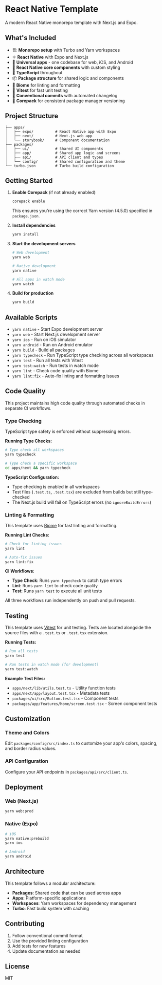 # React Native Template

A modern React Native monorepo template with Next.js and Expo.

## What's Included

- 🏗️ **Monorepo setup** with Turbo and Yarn workspaces
- ⚛️ **React Native** with Expo and Next.js
- 📱 **Universal apps** - one codebase for web, iOS, and Android
- 🎨 **React Native core components** with custom styling
- 🔧 **TypeScript** throughout
- 📦 **Package structure** for shared logic and components
- 🎯 **Biome** for linting and formatting
- 🧪 **Vitest** for fast unit testing
- 🔨 **Conventional commits** with automated changelog
- 🚀 **Corepack** for consistent package manager versioning

## Project Structure

```
├── apps/
│   ├── expo/          # React Native app with Expo
│   ├── next/          # Next.js web app
│   └── storybook/     # Component documentation
├── packages/
│   ├── ui/            # Shared UI components
│   ├── app/           # Shared app logic and screens
│   ├── api/           # API client and types
│   └── config/        # Shared configuration and theme
└── turbo.json         # Turbo build configuration
```

## Getting Started

1. **Enable Corepack** (if not already enabled)
   ```bash
   corepack enable
   ```
   This ensures you're using the correct Yarn version (4.5.0) specified in `package.json`.

2. **Install dependencies**
   ```bash
   yarn install
   ```

3. **Start the development servers**
   ```bash
   # Web development
   yarn web

   # Native development
   yarn native

   # All apps in watch mode
   yarn watch
   ```

4. **Build for production**
   ```bash
   yarn build
   ```

## Available Scripts

- `yarn native` - Start Expo development server
- `yarn web` - Start Next.js development server
- `yarn ios` - Run on iOS simulator
- `yarn android` - Run on Android emulator
- `yarn build` - Build all packages
- `yarn typecheck` - Run TypeScript type checking across all workspaces
- `yarn test` - Run all tests with Vitest
- `yarn test:watch` - Run tests in watch mode
- `yarn lint` - Check code quality with Biome
- `yarn lint:fix` - Auto-fix linting and formatting issues

## Code Quality

This project maintains high code quality through automated checks in separate CI workflows.

### Type Checking

TypeScript type safety is enforced without suppressing errors.

**Running Type Checks:**
```bash
# Type check all workspaces
yarn typecheck

# Type check a specific workspace
cd apps/next && yarn typecheck
```

**TypeScript Configuration:**
- Type checking is enabled in all workspaces
- Test files (`.test.ts`, `.test.tsx`) are excluded from builds but still type-checked
- The Next.js build will fail on TypeScript errors (no `ignoreBuildErrors`)

### Linting & Formatting

This template uses [Biome](https://biomejs.dev/) for fast linting and formatting.

**Running Lint Checks:**
```bash
# Check for linting issues
yarn lint

# Auto-fix issues
yarn lint:fix
```

**CI Workflows:**
- **Type Check**: Runs `yarn typecheck` to catch type errors
- **Lint**: Runs `yarn lint` to check code quality
- **Test**: Runs `yarn test` to execute all unit tests

All three workflows run independently on push and pull requests.

## Testing

This template uses [Vitest](https://vitest.dev/) for unit testing. Tests are located alongside the source files with a `.test.ts` or `.test.tsx` extension.

**Running Tests:**
```bash
# Run all tests
yarn test

# Run tests in watch mode (for development)
yarn test:watch
```

**Example Test Files:**
- `apps/next/lib/utils.test.ts` - Utility function tests
- `apps/next/app/layout.test.tsx` - Metadata tests
- `packages/ui/src/Button.test.tsx` - Component tests
- `packages/app/features/home/screen.test.tsx` - Screen component tests

## Customization

### Theme and Colors

Edit `packages/config/src/index.ts` to customize your app's colors, spacing, and border radius values.

### API Configuration

Configure your API endpoints in `packages/api/src/client.ts`.

## Deployment

### Web (Next.js)

```bash
yarn web:prod
```

### Native (Expo)

```bash
# iOS
yarn native:prebuild
yarn ios

# Android
yarn android
```

## Architecture

This template follows a modular architecture:

- **Packages**: Shared code that can be used across apps
- **Apps**: Platform-specific applications
- **Workspaces**: Yarn workspaces for dependency management
- **Turbo**: Fast build system with caching

## Contributing

1. Follow conventional commit format
2. Use the provided linting configuration
3. Add tests for new features
4. Update documentation as needed

## License

MIT
